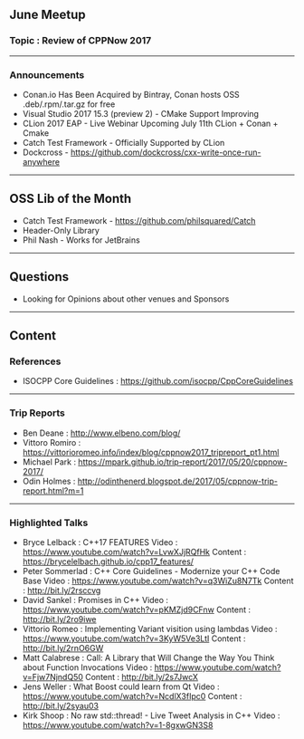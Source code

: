 ## June Meetup
### Topic : Review of CPPNow 2017
---
### Announcements 
- Conan.io Has Been Acquired by Bintray, Conan hosts OSS .deb/.rpm/.tar.gz for free
- Visual Studio 2017 15.3 (preview 2) - CMake Support Improving
- CLion 2017 EAP - Live Webinar Upcoming July 11th CLion + Conan + Cmake
- Catch Test Framework - Officially Supported by CLion
- Dockcross - https://github.com/dockcross/cxx-write-once-run-anywhere
---
## OSS Lib of the Month
- Catch Test Framework - https://github.com/philsquared/Catch
- Header-Only Library
- Phil Nash - Works for JetBrains
---
## Questions
- Looking for Opinions about other venues and Sponsors
---
## Content
### References
- ISOCPP Core Guidelines : https://github.com/isocpp/CppCoreGuidelines

---
### Trip Reports
- Ben Deane : http://www.elbeno.com/blog/
- Vittoro Romiro : https://vittorioromeo.info/index/blog/cppnow2017_tripreport_pt1.html
- Michael Park : https://mpark.github.io/trip-report/2017/05/20/cppnow-2017/
- Odin Holmes : http://odinthenerd.blogspot.de/2017/05/cppnow-trip-report.html?m=1
---
### Highlighted Talks
- Bryce Lelback : C++17 FEATURES 
Video : https://www.youtube.com/watch?v=LvwXJjRQfHk
Content : https://brycelelbach.github.io/cpp17_features/
- Peter Sommerlad : C++ Core Guidelines - Modernize your C++ Code Base
Video : https://www.youtube.com/watch?v=q3WiZu8N7Tk
Content : http://bit.ly/2rsccvg
- David Sankel : Promises in C++
Video : https://www.youtube.com/watch?v=pKMZjd9CFnw
Content : http://bit.ly/2ro9iwe
- Vittorio Romeo : Implementing Variant visition using lambdas 
Video : https://www.youtube.com/watch?v=3KyW5Ve3LtI
Content : http://bit.ly/2rnO6GW
- Matt Calabrese : Call: A Library that Will Change the Way You Think about Function Invocations
Video : https://www.youtube.com/watch?v=Fjw7NjndQ50
Content : http://bit.ly/2s7JwcX
- Jens Weller : What Boost could learn from Qt
Video : https://www.youtube.com/watch?v=NcdlX3fIpc0
Content : http://bit.ly/2syau03
- Kirk Shoop : No raw std::thread! - Live Tweet Analysis in C++
Video : https://www.youtube.com/watch?v=1-8gxwGN3S8

